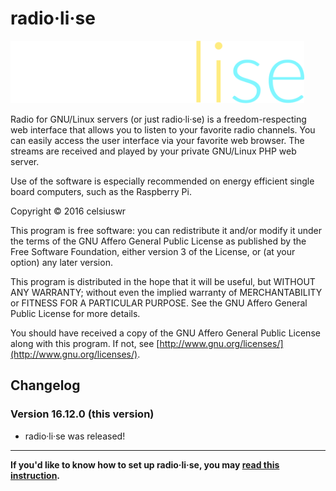 # radio·li·se
<img src="radiolise.png" height=100em>

Radio for GNU/Linux servers (or just radio·li·se) is a freedom-respecting web interface that allows you to listen to your favorite radio channels. You can easily access the user interface via your favorite web browser. The streams are received and played by your private GNU/Linux PHP web server.

Use of the software is especially recommended on energy efficient single board computers, such as the Raspberry Pi.

Copyright © 2016 celsiuswr

This program is free software: you can redistribute it and/or modify it under the terms of the GNU Affero General Public License as published by the Free Software Foundation, either version 3 of the License, or (at your option) any later version.

This program is distributed in the hope that it will be useful, but WITHOUT ANY WARRANTY; without even the implied warranty of MERCHANTABILITY or FITNESS FOR A PARTICULAR PURPOSE. See the GNU Affero General Public License for more details.

You should have received a copy of the GNU Affero General Public License along with this program. If not, see [http://www.gnu.org/licenses/](http://www.gnu.org/licenses/).

## Changelog
### Version 16.12.0 (this version)
* radio·li·se was released!

---

**If you'd like to know how to set up radio·li·se, you may [read this instruction](BUILD.md).**
